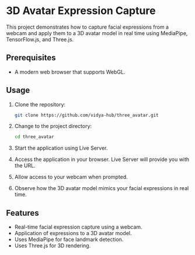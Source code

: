 # 3D Avatar Expression Capture

This project demonstrates how to capture facial expressions from a webcam and apply them to a 3D avatar model in real time using MediaPipe, TensorFlow.js, and Three.js.

## Prerequisites

- A modern web browser that supports WebGL.

## Usage

1. Clone the repository:

   ```bash
   git clone https://github.com/vidya-hub/three_avatar.git
   ```

2. Change to the project directory:

   ```bash
   cd three_avatar
   ```

3. Start the application using Live Server.

4. Access the application in your browser. Live Server will provide you with the URL.

5. Allow access to your webcam when prompted.

6. Observe how the 3D avatar model mimics your facial expressions in real time.

## Features

- Real-time facial expression capture using a webcam.
- Application of expressions to a 3D avatar model.
- Uses MediaPipe for face landmark detection.
- Uses Three.js for 3D rendering.
